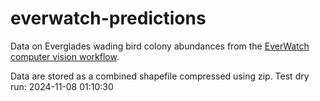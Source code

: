 # everwatch-predictions

Data on Everglades wading bird colony abundances from the [EverWatch computer vision workflow](https://github.com/weecology/everwatch-workflow/).

Data are stored as a combined shapefile compressed using zip.
Test dry run: 2024-11-08 01:10:30
